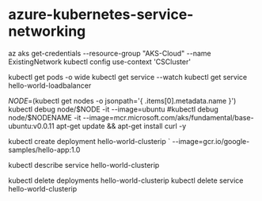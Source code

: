 # azure-kubernetes-service-networking

az aks get-credentials --resource-group "AKS-Cloud" --name ExistingNetwork
kubectl config use-context 'CSCluster'


kubectl get pods -o wide
kubectl get service --watch
kubectl get service hello-world-loadbalancer



$NODE=$(kubectl get nodes -o jsonpath='{ .items[0].metadata.name }')
kubectl debug node/$NODE -it --image=ubuntu
#kubectl debug node/$NODENAME -it --image=mcr.microsoft.com/aks/fundamental/base-ubuntu:v0.0.11
apt-get update && apt-get install curl -y


kubectl create deployment hello-world-clusterip `
    --image=gcr.io/google-samples/hello-app:1.0

kubectl describe service hello-world-clusterip

kubectl delete deployments hello-world-clusterip
kubectl delete service hello-world-clusterip

